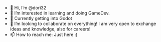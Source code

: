 - 👋 Hi, I’m @dori32
- 👀 I’m interested in learning and doing GameDev.
- 🌱 Currently getting into Godot
- 💞️ I’m looking to collaborate on everything! I am very open to exchange ideas and knowledge, also for careers!
- 📫 How to reach me: Just here :)

<!---
dori32/dori32 is a ✨ special ✨ repository because its `README.md` (this file) appears on your GitHub profile.
You can click the Preview link to take a look at your changes.
--->
